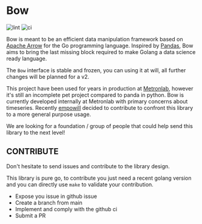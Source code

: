 # Bow

![lint](https://github.com/Metronlab/bow/actions/workflows/golangci-lint.yml/badge.svg)
![ci](https://github.com/Metronlab/bow/actions/workflows/ci.yml/badge.svg)

Bow is meant to be an efficient data manipulation framework based on [Apache Arrow](https://arrow.apache.org/) for the Go programming language.
Inspired by [Pandas](https://pandas.pydata.org/), Bow aims to bring the last missing block required to make Golang a data science ready language.

The `Bow` interface is stable and frozen, you can using it at will, all further changes will be planned for a v2.

This project have been used for years in production at [Metronlab](https://www.metron.energy/), 
however it's still an incomplete pet project compared to panda in python.
Bow is currently developed internally at Metronlab with primary concerns about timeseries.
Recently [empowill](https://www.empowill.com/) decided to contribute to confront this library to a more general purpose usage. 

We are looking for a foundation / group of people that could help send this library to the next level! 

## CONTRIBUTE
Don't hesitate to send issues and contribute to the library design.

This library is pure go, 
to contribute you just need a recent golang version and you can directly use `make` to validate your contribution.

- Expose you issue in github issue
- Create a branch from main
- Implement and comply with the github ci
- Submit a PR


